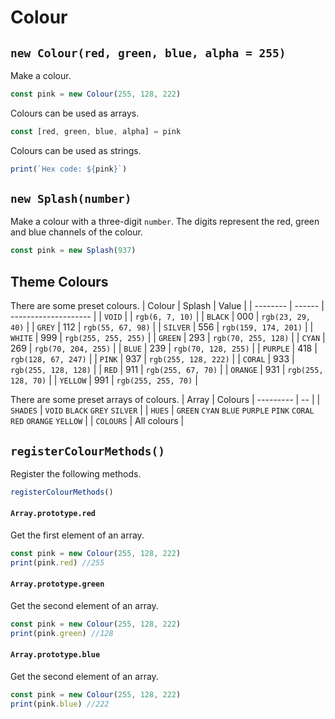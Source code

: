 # Colour

## `new Colour(red, green, blue, alpha = 255)`
Make a colour.
```javascript
const pink = new Colour(255, 128, 222)
```

Colours can be used as arrays.
```javascript
const [red, green, blue, alpha] = pink
```

Colours can be used as strings.
```javascript
print(`Hex code: ${pink}`)
```

## `new Splash(number)`
Make a colour with a three-digit `number`. The digits represent the red, green and blue channels of the colour.
```javascript
const pink = new Splash(937)
```

## Theme Colours
There are some preset colours. 
| Colour   | Splash | Value                |
| -------- | ------ | -------------------- |
| `VOID`   |        | `rgb(6, 7, 10)`      |
| `BLACK`  | 000    | `rgb(23, 29, 40)` |
| `GREY`   | 112    | `rgb(55, 67, 98)`    |
| `SILVER` | 556    | `rgb(159, 174, 201)` |
| `WHITE`  | 999    | `rgb(255, 255, 255)` |
| `GREEN`  | 293    | `rgb(70, 255, 128)`  |
| `CYAN`   | 269    | `rgb(70, 204, 255)`  |
| `BLUE`   | 239    | `rgb(70, 128, 255)`  |
| `PURPLE` | 418    | `rgb(128, 67, 247)`  |
| `PINK`   | 937    | `rgb(255, 128, 222)` |
| `CORAL`  | 933    | `rgb(255, 128, 128)` |
| `RED`    | 911    | `rgb(255, 67, 70)`   |
| `ORANGE` | 931    | `rgb(255, 128, 70)`  |
| `YELLOW` | 991    | `rgb(255, 255, 70)`  |

There are some preset arrays of colours.
| Array     | Colours
| --------- | -- |
| `SHADES`  | `VOID` `BLACK` `GREY` `SILVER` |
| `HUES`    | `GREEN` `CYAN` `BLUE` `PURPLE` `PINK` `CORAL` `RED` `ORANGE` `YELLOW`  |
| `COLOURS` | All colours |

## `registerColourMethods()`
Register the following methods.
```javascript
registerColourMethods()
```

#### `Array.prototype.red`
Get the first element of an array.
```javascript
const pink = new Colour(255, 128, 222)
print(pink.red) //255
```

#### `Array.prototype.green`
Get the second element of an array.
```javascript
const pink = new Colour(255, 128, 222)
print(pink.green) //128
```

#### `Array.prototype.blue`
Get the second element of an array.
```javascript
const pink = new Colour(255, 128, 222)
print(pink.blue) //222
```
